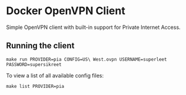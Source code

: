 Docker OpenVPN Client
=====================

Simple OpenVPN client with built-in support for Private Internet Access.

Running the client
------------------

```
make run PROVIDER=pia CONFIG=US\ West.ovpn USERNAME=superleet PASSWORD=supersikreet
```

To view a list of all available config files:

```
make list PROVIDER=pia
```
